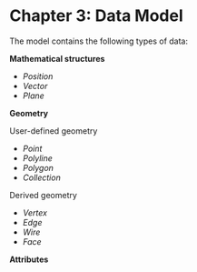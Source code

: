 # Chapter 3: Data Model

The model contains the following types of data:

__Mathematical structures__
  * _Position_
  * _Vector_
  * _Plane_

__Geometry__

User-defined geometry
  * _Point_
  * _Polyline_
  * _Polygon_
  * _Collection_

Derived geometry
  * _Vertex_
  * _Edge_
  * _Wire_
  * _Face_

__Attributes__